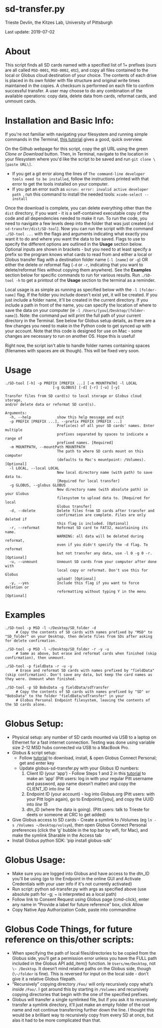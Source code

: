 # sd-transfer.py

Trieste Devlin, the Kitzes Lab, University of Pittsburgh

Last update: 2019-07-02

# About

This script finds all SD cards named with a specified list of 1+ prefixes (ours are all called `MSD-0001`, `MSD-0002`, etc), and copy all files contained to the local or Globus cloud destination of your choice. The contents of each drive is placed in its own folder with file structure and original write times maintained in the copies. A checksum is performed on each file to confirm successful transfer. A user may choose to do any combination of the available operations: copy data, delete data from cards, reformat cards, and unmount cards.

# Installation and Basic Info:

If you're not familiar with navigating your filesystem and running simple commands in the Terminal, [this tutorial](https://www.macworld.com/article/2042378/master-the-command-line-navigating-files-and-folders.html) gives a good, quick overview.

On the Github webpage for this script, copy the git URL using the green *Clone or Download* button. Then, in Terminal, navigate to the location in your filesystem where you'd like the script to be saved and run ```git clone \[paste URL\]```. 
* If you get a git error along the lines of `The command-line developer tools need to be installed`, follow the instructions printed with that error to get the tools installed on your computer.
* If you get an error such as `xcrun: error: invalid active developer path `, run this command to install the needed tools: `xcode-select --install`

Once the download is complete, you can delete everything other than the ```dist``` directory, if you want - it is a self-contained executable copy of the code and all dependencies needed to make it run. To run the code, you need to navigate a few levels deep into the folder that was just created (```cd sd-transfer/dist/SD-tool```). Now you can run the script with the command ```./SD-tool ...``` with the flags and arguments indicating what exactly you want it to do and where you want the data to be saved. Flags to use to specify the different options are outlined in the **Usage** section below. Optional inputs are shown in brackets - but you need to at least specify a prefix so the program knows what cards to read from and either a local or Globus transfer flag with a destination folder name (```-l [name]``` or ```-g```) OR either the delete or reformat flag (```-d``` or ```-r```, indicating that you want to delete/reformat files without copying them anywhere). See the **Examples** section below for specific commands to run for various results. Run ```./SD-tool -h``` to get a printout of the **Usage** section to the terminal as a reminder.

Local usage is as simple as running as specified below with the ```-l [folder-name]``` flag. If the folder you include doesn't exist yet, it will be created. If you just include a folder name, it'll be created in the current directory. If you include a path in front of the name, you can specify the location of where to save the data on your computer (ie ```-l /Users/[you]/Desktop/[folder-name]```). Note: the command ```pwd``` will print the full path of your current directory in the Terminal. See below for Globus setup details, as there are a few changes you need to make in the Python code to get synced up with your account. Note that this code is designed for use on Mac - some changes are necessary to run on another OS. Hope this is useful!

Right now, the script isn't able to handle folder names containing spaces (filenames with spaces are ok though). This will be fixed very soon.


# Usage
```
./SD-tool [-h] -p PREFIX [PREFIX ...] [-m MOUNTPATH] -l LOCAL
                      [-g GLOBUS] [-d] [-r] [-u] [-y]

Transfer files from SD card(s) to local storage or Globus cloud storage,
and/or delete data or reformat SD card(s).

Arguments:
  -h, --help            show this help message and exit
  -p PREFIX [PREFIX ...], --prefix PREFIX [PREFIX ...]
                        Prefix(es) of all your SD cards' names. Enter multiple
                        prefixes separated by spaces to indicate a range of
                        prefixed names. [Required]
  -m MOUNTPATH, --mountPath MOUNTPATH
                        The path to where SD cards mount on this computer
                        (defaults to Mac's mountpoint: /Volumes). [Optional]
  -l LOCAL, --local LOCAL
                        New local directory name (with path) to save data to.
                        [Required for local transfer]
  -g GLOBUS, --globus GLOBUS
                        New directory name (with absolute path) in your Globus
                        filesystem to upload data to. [Required for local
                        Globus transfer]
  -d, --delete          Delete files from SD cards after transfer and
                        confirmation are complete. Files are only deleted if
                        this flag is included. [Optional]
  -r, --reformat        Reformat SD card to FAT32, maintaining its name.
                        WARNING: all data will be deleted during reformat,
                        even if you didn't specify the -d flag. To reformat
                        but not transfer any data, use -l 0 -g 0 -r. [Optional]
  -u, --unmount         Unmount SD cards from your computer after done with
                        local copy or reformat. Don't use this for Globus
                        upload! [Optional]
  -y, --yes             Include this flag if you want to force deletion or
                        reformatting without typing Y in the menu [Optional]
```


# Examples
```
./SD-tool -p MSD -l ~/Desktop/SD_folder -d 
     # Copy the contents of SD cards with names prefixed by "MSD" to "SD_folder" on your Desktop, then delete files from SDs after asking for delete confirmation.

./SD-tool -p MSD -l ~/Desktop/SD_folder -r -y -u   
     # Same as above, but erase and reformat cards when finished (skip confirmation), then unmount.

./SD-tool -p fieldData -r -u -y
     # Erase and reformat SD cards with names prefixed by "fieldData" (skip confirmation). Don't save any data, but keep the card names as they were. Unmount when finished.

./SD-tool -p SD BobsData -g fieldData/sdTransfer
     # Copy the contents of SD cards with names prefixed by "SD" or "BobsData" to the folder "fieldData/sdTransfer" in your
     # Globus Personal Endpoint filesystem, leaving the contents of the SD cards alone.
```

# Globus Setup:

* Physical setup: any number of SD cards mounted via USB to a laptop on Ethernet for a fast internet connection. Testing was done using variable size 2-12 MSD hubs connected via USB to a MacBook Pro.
* Globus & script setup:
    * Follow [tutorial](https://docs.globus.org/how-to/globus-connect-personal-mac/ "Title") to download, install, & open Globus Connect Personal; get and enter key
    * Update globus-sd-transfer.py with your Globus ID numbers:
        1. Client ID (your ‘app’) - Follow Steps 1 and 2 in this [tutorial](https://globus-sdk-python.readthedocs.io/en/stable/tutorial/ "blah") to make an ‘app’ (Pitt users: log in with your regular Pitt username and password, app name doesn’t matter) and copy the CLIENT_ID into _line 14_
        2. Endpoint ID (your account) - log into Globus.org (Pitt users: with your Pitt login again), go to Endpoints/[you], and copy the UUID into _line 15_
        3. dtn_ID (where the data is going). (Pitt users: talk to Trieste for deets or someone at CRC to get added)
* Give Globus access to SD cards - Create a symlink to /Volumes (eg `ln -s /Volumes ~/Desktop/volsym`), then open Globus Connect Personal preferences (click the ‘g’ bubble in the top bar by wifi, for Mac), and make the symlink Sharable in the Access tab
* Install Globus python SDK: 'pip install globus-sdk'

# Globus Usage:

* Make sure you are logged into Globus and have access to the dtn_ID you'll be using (go to the Endpoint in the online GUI and Activate Credentials with your user info if it's not currently activated)
* Run script: python sd-transfer.py with args as specified above (use absolute path for -g; \~ is interpreted as a local path)
* Follow link to Consent Request using Globus page (cmd-click), enter any name in “Provide a label for future reference” box, click Allow
* Copy Native App Authorization Code, paste into commandline



# Globus Code Things, for future reference on this/other scripts:

* When specifying the path of local files/directories to be copied from the Globus side, you’ll get a permission error unless you have the FULL path included in the Globus API add_item() function. Ie ```Users/me/Desktop```, not ```\~ /Desktop```. It doesn’t mind relative paths on the Globus side, though (```\~/folder``` is fine). This is reversed for input on the local side - don't give it a relative Globus filepath.
* “Recursively” copying directory ```/Foo/``` will only recursively copy what’s *inside* ```/Foo/```. I got around this by starting in ```/Volumes``` and recursively copying directories that begin with the one of the specified prefixes.
* Globus will transfer a single symlinked file, but if you ask it to recursively transfer a symlink directory, it’ll just make an empty folder of the root name and not continue transferring further down the line. I thought this would be a brilliant way to recursively copy from every SD at once, but alas it had to be more complicated than that.
